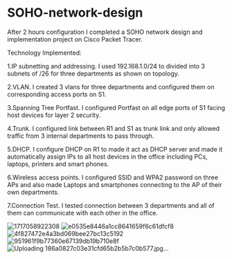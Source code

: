 # SOHO-network-design
After 2 hours configuration I completed a SOHO network design and implementation project on Cisco Packet Tracer.

Technology Implemented:

1.IP subnetting and addressing. I used 192.168.1.0/24 to divided into 3 subnets of /26 for three departments as shown on topology.

2.VLAN. I created 3 vlans for three departments and configured them on corresponding access ports on S1.

3.Spanning Tree Portfast. I configured Portfast on all edge ports of S1 facing host devices for layer 2 security.

4.Trunk. I configured link between R1 and S1 as trunk link and only allowed traffic from 3 internal departments to pass through.

5.DHCP. I configure DHCP on R1 to made it act as DHCP server and made it automatically assign IPs to all host devices in the office including PCs, laptops, printers and smart phones.

6.Wireless access points. I configured SSID and WPA2 password on three APs and also made Laptops and smartphones connecting to the AP of their own departments.

7.Connection Test. I tested connection between 3 departments and all of them can communicate with each other in the office.

![1717058922308](https://github.com/Neyko666/SOHO-network-design/assets/171580092/e1adaa0a-69c8-4cbc-9a81-737072729dc7)
![e0535e8446a1cc8641659f6c61dfcf8](https://github.com/Neyko666/SOHO-network-design/assets/171580092/53d2aec7-fc54-410d-ba51-235d80181ef4)
![4f827472e4a3bd069bee27bc13c5192](https://github.com/Neyko666/SOHO-network-design/assets/171580092/cc2c66de-317f-49d1-af61-c6d603ecb353)
![951961f9b77360e67139db19b710e8f](https://github.com/Neyko666/SOHO-network-design/assets/171580092/5297ce74-95c0-48a0-ab4f-a2467d0b4392)
![Uploading 186a0827c03e31cfd65b2b5b7c0b577.jpg…]()
